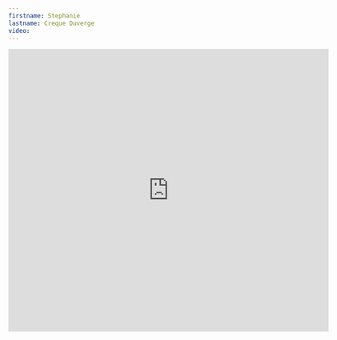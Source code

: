 ```yaml
--- 
firstname: Stephanie
lastname: Creque Duverge
video: 
--- 
```


<iframe src="https://player.vimeo.com/video/560844427" width="640" height="564" frameborder="0" allow="autoplay; fullscreen" allowfullscreen></iframe>